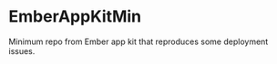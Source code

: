 EmberAppKitMin
==============

Minimum repo from Ember app kit that reproduces some deployment issues.
